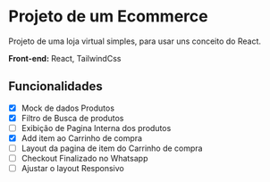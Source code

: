 # Projeto de um Ecommerce

Projeto de uma loja virtual simples, para usar uns conceito do React.

**Front-end:** React, TailwindCss

## Funcionalidades

- [x] Mock de dados Produtos
- [x] Filtro de Busca de produtos
- [ ] Exibição de Pagina Interna dos produtos
- [x] Add item ao Carrinho de compra
- [ ] Layout da pagina de item do Carrinho de compra
- [ ] Checkout Finalizado no Whatsapp
- [ ] Ajustar o layout Responsivo
